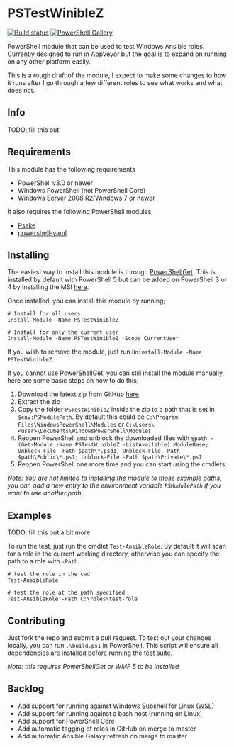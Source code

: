 # PSTestWinibleZ

[![Build status](https://ci.appveyor.com/api/projects/status/jdhvb0e0bpw9x7my?svg=true)](https://ci.appveyor.com/project/jborean93/pstestwiniblez)
[![PowerShell Gallery](https://img.shields.io/powershellgallery/dt/PSTestWinibleZ.svg)](https://www.powershellgallery.com/packages/PSTestWinibleZ)

PowerShell module that can be used to test Windows Ansible roles. Currently
designed to run in AppVeyor but the goal is to expand on running on any other
platform easily.

This is a rough draft of the module, I expect to make some changes to how it
runs after I go through a few different roles to see what works and what does
not.

## Info

TODO: fill this out


## Requirements

This module has the following requirements

* PowerShell v3.0 or newer
* Windows PowerShell (not PowerShell Core)
* Windows Server 2008 R2/Windows 7 or newer

It also requires the following PowerShell modules;

* [Psake](https://github.com/psake/psake)
* [powershell-yaml](https://github.com/cloudbase/powershell-yaml)


## Installing

The easiest way to install this module is through
[PowerShellGet](https://docs.microsoft.com/en-us/powershell/gallery/overview).
This is installed by default with PowerShell 5 but can be added on PowerShell
3 or 4 by installing the MSI [here](https://www.microsoft.com/en-us/download/details.aspx?id=51451).

Once installed, you can install this module by running;

```
# Install for all users
Install-Module -Name PSTestWinibleZ

# Install for only the current user
Install-Module -Name PSTestWinibleZ -Scope CurrentUser
```

If you wish to remove the module, just run
`Uninstall-Module -Name PSTestWinibleZ`.

If you cannot use PowerShellGet, you can still install the module manually,
here are some basic steps on how to do this;

1. Download the latext zip from GitHub [here](https://github.com/jborean93/PSTestWinibleZ/releases/latest)
2. Extract the zip
3. Copy the folder `PSTestWinibleZ` inside the zip to a path that is set in `$env:PSModulePath`. By default this could be `C:\Program Files\WindowsPowerShell\Modules` or `C:\Users\<user>\Documents\WindowsPowerShell\Modules`
4. Reopen PowerShell and unblock the downloaded files with `$path = (Get-Module -Name PSTestWinibleZ -ListAvailable).ModuleBase; Unblock-File -Path $path\*.psd1; Unblock-File -Path $path\Public\*.ps1; Unblock-File -Path $path\Private\*.ps1`
5. Reopen PowerShell one more time and you can start using the cmdlets

_Note: You are not limited to installing the module to those example paths, you can add a new entry to the environment variable `PSModulePath` if you want to use another path._


## Examples

TODO: fill this out a bit more

To run the test, just run the cmdlet `Test-AnsibleRole`. By default it will
scan for a role in the current working directory, otherwise you can specify the
path to a role with `-Path`.

```
# test the role in the cwd
Test-AnsibleRole

# test the role at the path specified
Test-AnsibleRole -Path C:\roles\test-role
```


## Contributing

Just fork the repo and submit a pull request. To test out your changes locally,
you can run `.\build.ps1` in PowerShell. This script will ensure all
dependencies are installed before running the test suite.

_Note: this requires PowerShellGet or WMF 5 to be installed_


## Backlog

* Add support for running against Windows Subshell for Linux (WSL)
* Add support for running against a bash host (running on Linux)
* Add support for PowerShell Core
* Add automatic tagging of roles in GitHub on merge to master
* Add automatic Ansible Galaxy refresh on merge to master


